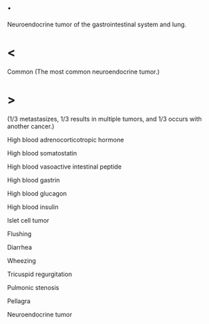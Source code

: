 # .

Neuroendocrine tumor of the gastrointestinal system and lung.

# <

Common
(The most common neuroendocrine tumor.)

# >

(1/3 metastasizes, 1/3 results in multiple tumors, and 1/3 occurs with another cancer.)

High blood adrenocorticotropic hormone

High blood somatostatin

High blood vasoactive intestinal peptide

High blood gastrin

High blood glucagon

High blood insulin

Islet cell tumor

Flushing

Diarrhea

Wheezing

Tricuspid regurgitation

Pulmonic stenosis

Pellagra

Neuroendocrine tumor
